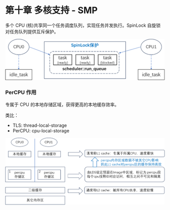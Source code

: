 # 第十章 多核支持 - SMP

多个 CPU (核)共享同一个任务调度队列，实现任务并发执行。SpinLock 自旋锁对任务队列提供互斥保护。

<img src="./img/img10_1.png" alt="image-20230911161008055" style="zoom:50%;" />

### PerCPU 作用

专属于 CPU 的本地存储区域，获得更高的本地缓存效率。

类比：

- TLS: thread-local-storage
- PerCPU: cpu-local-storage

<img src="./img/img10_2.png" alt="image-20230911161148978" style="zoom:50%;" />

